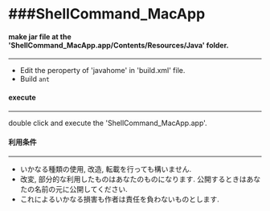 ###ShellCommand_MacApp
====
#### make jar file at the 'ShellCommand_MacApp.app/Contents/Resources/Java' folder.
----
*  Edit the peroperty of 'javahome' in 'build.xml' file.
*  Build `ant`

#### execute
----
double click and execute the 'ShellCommand_MacApp.app'.

#### 利用条件
----
* いかなる種類の使用, 改造, 転載を行っても構いません.
* 改変, 部分的な利用したものはあなたのものになります. 公開するときはあなたの名前の元に公開してください.
* これによるいかなる損害も作者は責任を負わないものとします.
